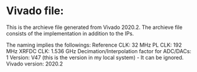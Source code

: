 # Vivado file:
This is the archieve file generated from Vivado 2020.2. The archieve file consists of the implementation in addition to the IPs.

The naming implies the followings:
Reference CLK: 32 MHz
PL CLK: 192 MHz
XRFDC CLK: 1.536 GHz
Decimation/Interpolation factor for ADC/DACs: 1
Version: V47 (this is the version in my local system) - It can be ignored.
Vivado version: 2020.2
